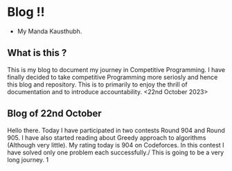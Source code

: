 # Blog !!
- My Manda Kausthubh.

## What is this ?
This is my blog to document my journey in Competitive Programming. I have finally decided to take competitive Programming
more seriosly and hence this blog and repository. This is to primarily to enjoy the thrill of documentation and to introduce
accountability. <22nd October 2023>

## Blog of 22nd October
Hello there. Today I have participated in two contests Round 904 and Round 905. I have also started reading about Greedy approach to algorithms (Although very little). My rating today is 904 on Codeforces. In this contest I have solved only one problem each successfully./ This is going to be a very long journey.
1


